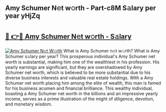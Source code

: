 ## Amy Schumer N𝚎t w𝚘rth - Part-c8M S𝚊lary per year yHjZq

# <h2><a href="http://gc57l2v.nevu.top/?p=Amy+Schumer">🔗 👉🔴 Amy Schumer N𝚎t w𝚘rth - S𝚊lary</a></h2>

[![Amy Schumer N𝚎t W𝚘rth](https://i.imgur.com/Oavwk0R.jpeg)](http://gc57l2v.nevu.top/?p=Amy+Schumer)
What is Amy Schumer n𝚎t w𝚘rth? What is Amy Schumer s𝚊lary per year?
This prosperous individual's Amy Schumer net worth is substantial, making him one of the wealthiest in his profession. His yearly earnings are significant, but they are overshadowed by Amy Schumer net worth, which is believed to be more substantial due to his diverse business interests and valuable real estate holdings. With a Amy Schumer net worth placing him among the elite of wealth, this man is famed for his business acumen and financial brilliance. This wealthy individual, boasting a Amy Schumer net worth in the billions and an impressive yearly income, serves as a prime illustration of the might of diligence, devotion, and monetary wisdom.
